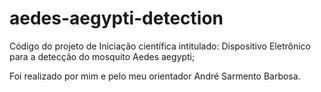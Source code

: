 # aedes-aegypti-detection

Código do projeto de Iniciação científica intitulado: Dispositivo Eletrônico para a detecção do mosquito Aedes aegypti; 

Foi realizado por mim e pelo meu orientador André Sarmento Barbosa.
